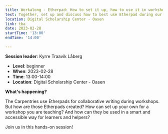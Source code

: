```yaml
---
title: Workalong - Etherpad: How to set it up, how to use it in workshops
text: Together, set up and discuss how to best use Etherpad during our workshops
location: Digital Scholarship Center - Oasen
link: tba
date: 2023-02-28
startTime: '13:00'
endTime: '14:00'

---
```


**Session leader**: Kyrre Traavik Låberg


- **Level**: beginner
- **When**: 2023-02-28
- **Time**: 13:00-14:00
- **Location**:  Digital Scholarship Center - Oasen

**What's happening?**

The Carpentries use Etherpads for collaborative writing during workshops. But how are those Etherpads created? How can set up your own for a workshop you are teaching? And how can they be used in a smart and accessible way for learners and helpers?

Join us in this hands-on session!